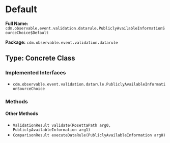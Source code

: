 # Default

**Full Name:** `cdm.observable.event.validation.datarule.PubliclyAvailableInformationSourceChoice$Default`

**Package:** `cdm.observable.event.validation.datarule`

## Type: Concrete Class

### Implemented Interfaces

- `cdm.observable.event.validation.datarule.PubliclyAvailableInformationSourceChoice`

### Methods

#### Other Methods

- `ValidationResult validate(RosettaPath arg0, PubliclyAvailableInformation arg1)`
- `ComparisonResult executeDataRule(PubliclyAvailableInformation arg0)`

